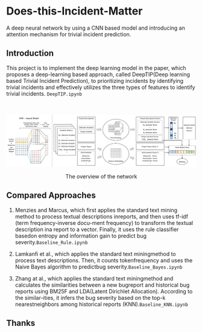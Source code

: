# Does-this-Incident-Matter

A deep neural network by using a CNN based model and introducing an attention mechanism for trivial incident prediction.

## Introduction

This project is to implement the deep learning model in the paper, which proposes a deep-learning based approach, called DeepTIP(Deep learning based Trivial Incident Prediction), to prioritizing incidents by identifying trivial incidents and effectively utilizes the three types of features to identify trivial incidents. `DeepTIP.ipynb`

<br/></br>
![Architecture](Overviewpng.png) </br>
<center>The overview of the network </center>

## Compared Approaches

1. Menzies and Marcus, which first applies the standard text mining method to process textual descriptions inreports, and then uses tf-idf (term frequency-inverse docu-ment frequency) to transform the textual description ina report to a vector. Finally, it uses the rule classifier basedon entropy and information gain to predict bug severity.`Baseline_Rule.ipynb`

2. Lamkanfi et al., which applies the standard text miningmethod to process text descriptions. Then, it counts tokenfrequency and uses the Naive Bayes algorithm to predictbug severity.`Baseline_Bayes.ipynb`

3. Zhang at al., which applies the standard text miningmethod and calculates the similarities between a new bugreport and historical bug reports using BM25F and LDA(Latent Dirichlet Allocation). According to the similar-ities, it infers the bug severity based on the top-k nearestneighbors among historical reports (KNN).`Baseline_KNN.ipynb`

## Thanks
